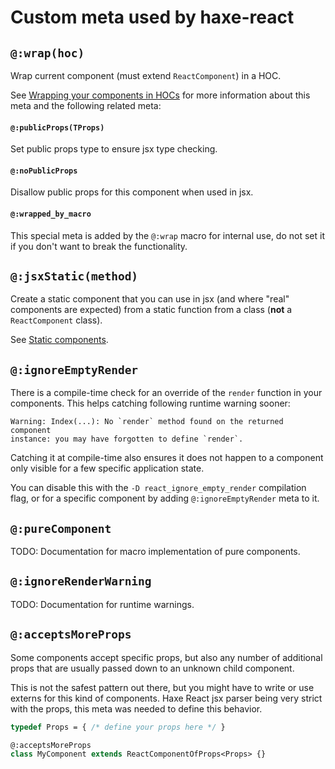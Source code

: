 # Custom meta used by haxe-react

## `@:wrap(hoc)`

Wrap current component (must extend `ReactComponent`) in a HOC.

See [Wrapping your components in HOCs](./wrapping-with-hoc.md) for more
information about this meta and the following related meta:

#### `@:publicProps(TProps)`

Set public props type to ensure jsx type checking.

#### `@:noPublicProps`

Disallow public props for this component when used in jsx.

#### `@:wrapped_by_macro`

This special meta is added by the `@:wrap` macro for internal use, do not set it
if you don't want to break the functionality.

## `@:jsxStatic(method)`

Create a static component that you can use in jsx (and where "real" components
are expected) from a static function from a class (**not** a `ReactComponent`
class).

See [Static components](./static-components.md).

## `@:ignoreEmptyRender`

There is a compile-time check for an override of the `render` function in your
components. This helps catching following runtime warning sooner:

	Warning: Index(...): No `render` method found on the returned component
	instance: you may have forgotten to define `render`.

Catching it at compile-time also ensures it does not happen to a component only
visible for a few specific application state.

You can disable this with the `-D react_ignore_empty_render` compilation flag,
or for a specific component by adding `@:ignoreEmptyRender` meta to it.

## `@:pureComponent`

TODO: Documentation for macro implementation of pure components.

## `@:ignoreRenderWarning`

TODO: Documentation for runtime warnings.

## `@:acceptsMoreProps`

Some components accept specific props, but also any number of additional props
that are usually passed down to an unknown child component.

This is not the safest pattern out there, but you might have to write or use
externs for this kind of components. Haxe React jsx parser being very strict
with the props, this meta was needed to define this behavior.

```haxe
typedef Props = { /* define your props here */ }

@:acceptsMoreProps
class MyComponent extends ReactComponentOfProps<Props> {}
```
